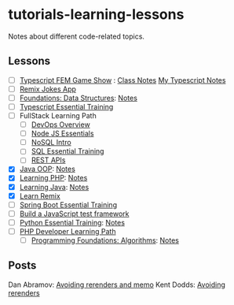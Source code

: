 # tutorials-learning-lessons

Notes about different code-related topics.

## Lessons
- [ ] [Typescript FEM Game Show](https://frontendmasters.com/courses/typescript-practice/) : [Class Notes](https://www.typescript-training.com/course/making-typescript-stick) [My Typescript Notes](google.com)
- [ ] [Remix Jokes App](https://remix.run/docs/en/v1.4.3/tutorials/jokes#jokes-app-tutorial)
- [ ] [Foundations: Data Structures](https://www.linkedin.com/learning/programming-foundations-data-structures-2): [Notes](https://github.com/akiryk/tutorials-learning-lessons/blob/master/data-structures.md)
- [ ] [Typescript Essential Training](https://www.linkedin.com/learning/typescript-essential-training-14687057)
- [ ] FullStack Learning Path
    - [ ] [DevOps Overview](https://www.linkedin.com/learning/devops-foundations)
    - [ ] [Node JS Essentials](https://www.linkedin.com/learning/node-js-essential-training-2)
    - [ ] [NoSQL Intro](https://www.linkedin.com/learning/nosql-essential-training)
    - [ ] [SQL Essential Training](https://www.linkedin.com/learning/sql-essential-training-3)
    - [ ] [REST APIs](https://www.linkedin.com/learning/learning-rest-apis)
- [x] [Java OOP](https://www.linkedin.com/learning/java-object-oriented-programming-2/): [Notes](https://github.com/akiryk/tutorials-learning-lessons/blob/master/java-oop.md)
- [x] [Learning PHP](https://www.linkedin.com/learning/learning-php-4/get-vs-post?autoplay=true&u=85880466): [Notes](https://github.com/akiryk/tutorials-learning-lessons/blob/master/php-linkedin-leaning.md)
- [x] [Learning Java](https://www.linkedin.com/learning/learning-java-4/next-steps-for-learning-java?autoplay=true&u=85880466): [Notes](https://github.com/akiryk/tutorials-learning-lessons/blob/master/java.md)
- [x] [Learn Remix](https://remix.run/docs/en/v1/tutorials/blog)
- [ ] [Spring Boot Essential Training](https://www.linkedin.com/learning/spring-boot-2-0-essential-training-2)
- [ ] [Build a JavaScript test framework](https://cpojer.net/posts/building-a-javascript-testing-framework)
- [ ] [Python Essential Training](https://www.linkedin.com/learning/python-essential-training-2018/welcome?autoplay=true&u=85880466): [Notes](https://github.com/akiryk/tutorials-learning-lessons/blob/master/python.md)
- [ ] [PHP Developer Learning Path](https://www.linkedin.com/learning/paths/become-a-php-developer-2?u=85880466)
    - [ ] [Programming Foundations: Algorithms](https://www.linkedin.com/learning/programming-foundations-algorithms/algorithms-power-the-world?autoplay=true&contextUrn=urn%3Ali%3AlyndaLearningPath%3A57bdd8a292015ae4c0cb990f&u=85880466): [Notes](https://github.com/akiryk/tutorials-learning-lessons/blob/master/data-structures.md)
    
## Posts 

Dan Abramov: [Avoiding rerenders and memo](https://overreacted.io/before-you-memo/)
Kent Dodds: [Avoiding rerenders](https://kentcdodds.com/blog/optimize-react-re-renders)
